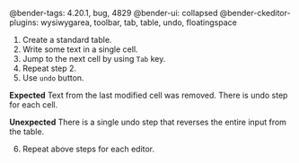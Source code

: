 @bender-tags: 4.20.1, bug, 4829
@bender-ui: collapsed
@bender-ckeditor-plugins: wysiwygarea, toolbar, tab, table, undo, floatingspace

1. Create a standard table.
2. Write some text in a single cell.
3. Jump to the next cell by using `Tab` key.
4. Repeat step 2.
5. Use `undo` button.

**Expected** Text from the last modified cell was removed. There is undo step for each cell.

**Unexpected** There is a single undo step that reverses the entire input from the table.

6. Repeat above steps for each editor.
